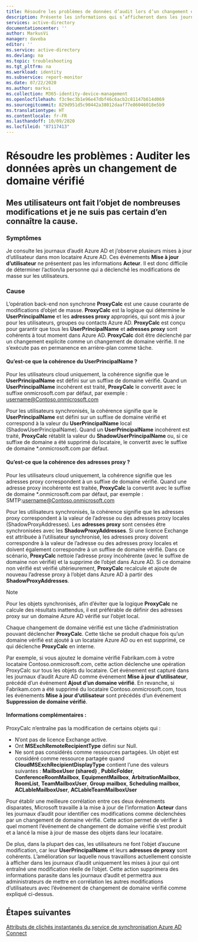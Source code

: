 ```yaml
---
title: Résoudre les problèmes de données d’audit lors d’un changement de domaine vérifié | Microsoft Docs
description: Présente les informations qui s’afficheront dans les journaux d’activité Azure Active Directory si vous changez un domaine utilisateur vérifié.
services: active-directory
documentationcenter: ''
author: MarkusVi
manager: daveba
editor: ''
ms.service: active-directory
ms.devlang: na
ms.topic: troubleshooting
ms.tgt_pltfrm: na
ms.workload: identity
ms.subservice: report-monitor
ms.date: 07/22/2020
ms.author: markvi
ms.collection: M365-identity-device-management
ms.openlocfilehash: f3c9ec3b1e96e47dbf46c6acb2c81147b614d069
ms.sourcegitcommit: 829d951d5c90442a38012daaf77e86046018e5b9
ms.translationtype: HT
ms.contentlocale: fr-FR
ms.lasthandoff: 10/09/2020
ms.locfileid: "87117413"
---
```

# <a name="troubleshoot-audit-data-on-verified-domain-change"></a>Résoudre les problèmes : Auditer les données après un changement de domaine vérifié 


## <a name="i-have-a-lot-of-changes-to-my-users-and-i-am-not-sure-what-the-cause-of-it-is"></a>Mes utilisateurs ont fait l’objet de nombreuses modifications et je ne suis pas certain d’en connaître la cause.

### <a name="symptoms"></a>Symptômes

Je consulte les journaux d’audit Azure AD et j’observe plusieurs mises à jour d’utilisateur dans mon locataire Azure AD. Ces événements **Mise à jour d’utilisateur** ne présentent pas les informations **Acteur**. Il est donc difficile de déterminer l’action/la personne qui a déclenché les modifications de masse sur les utilisateurs. 

### <a name="cause"></a>Cause

 L’opération back-end non synchrone **ProxyCalc** est une cause courante de modifications d’objet de masse.  **ProxyCalc** est la logique qui détermine le **UserPrincipalName** et les **adresses proxy** appropriés, qui sont mis à jour pour les utilisateurs, groupes ou contacts Azure AD. **ProxyCalc** est conçu pour garantir que tous les **UserPrincipalName** et **adresses proxy** sont cohérents à tout moment dans Azure AD. **ProxyCalc** doit être déclenché par un changement explicite comme un changement de domaine vérifié. Il ne s’exécute pas en permanence en arrière-plan comme tâche. 

  

#### <a name="what-does-userprincipalname-consistency-mean"></a>Qu’est-ce que la cohérence du UserPrincipalName ? 

Pour les utilisateurs cloud uniquement, la cohérence signifie que le **UserPrincipalName** est défini sur un suffixe de domaine vérifié. Quand un **UserPrincipalName** incohérent est traité, **ProxyCalc** le convertit avec le suffixe onmicrosoft.com par défaut, par exemple : username@Contoso.onmicrosoft.com 

Pour les utilisateurs synchronisés, la cohérence signifie que le **UserPrincipalName** est défini sur un suffixe de domaine vérifié et correspond à la valeur du **UserPrincipalName** local (ShadowUserPrincipalName). Quand un **UserPrincipalName** incohérent est traité, **ProxyCalc** rétablit la valeur du **ShadowUserPrincipalName** ou, si ce suffixe de domaine a été supprimé du locataire, le convertit avec le suffixe de domaine *.onmicrosoft.com par défaut. 

  

#### <a name="what-does-proxy-address-consistency-mean"></a>Qu’est-ce que la cohérence des adresses proxy ? 

Pour les utilisateurs cloud uniquement, la cohérence signifie que les adresses proxy correspondent à un suffixe de domaine vérifié. Quand une adresse proxy incohérente est traitée, **ProxyCalc** la convertit avec le suffixe de domaine *.onmicrosoft.com par défaut, par exemple : SMTP:username@Contoso.onmicrosoft.com 

Pour les utilisateurs synchronisés, la cohérence signifie que les adresses proxy correspondent à la valeur de l’adresse ou des adresses proxy locales (ShadowProxyAddresses). Les **adresses proxy** sont censées être synchronisées avec les **ShadowProxyAddresses**. Si une licence Exchange est attribuée à l’utilisateur synchronisé, les adresses proxy doivent correspondre à la valeur de l’adresse ou des adresses proxy locales et doivent également correspondre à un suffixe de domaine vérifié. Dans ce scénario, **ProxyCalc** nettoie l’adresse proxy incohérente (avec le suffixe de domaine non vérifié) et la supprime de l’objet dans Azure AD. Si ce domaine non vérifié est vérifié ultérieurement, **ProxyCalc** recalcule et ajoute de nouveau l’adresse proxy à l’objet dans Azure AD à partir des **ShadowProxyAddresses**.  

> [!NOTE]
> Pour les objets synchronisés, afin d’éviter que la logique **ProxyCalc** ne calcule des résultats inattendus, il est préférable de définir des adresses proxy sur un domaine Azure AD vérifié sur l’objet local.  

  
Chaque changement de domaine vérifié est une tâche d’administration pouvant déclencher **ProxyCalc**. Cette tâche se produit chaque fois qu’un domaine vérifié est ajouté à un locataire Azure AD ou en est supprimé, ce qui déclenche **ProxyCalc** en interne.  

Par exemple, si vous ajoutez le domaine vérifié Fabrikam.com à votre locataire Contoso.onmicrosoft.com, cette action déclenche une opération ProxyCalc sur tous les objets du locataire. Cet événement est capturé dans les journaux d’audit Azure AD comme événement **Mise à jour d’utilisateur**, précédé d’un événement **Ajout d’un domaine vérifié**. En revanche, si Fabrikam.com a été supprimé du locataire Contoso.onmicrosoft.com, tous les événements **Mise à jour d’utilisateur** sont précédés d’un événement **Suppression de domaine vérifié**.   

#### <a name="additional-notes"></a>Informations complémentaires :

ProxyCalc n’entraîne pas la modification de certains objets qui : 

- N’ont pas de licence Exchange active. 
- Ont **MSExchRemoteRecipientType** défini sur Null. 
- Ne sont pas considérés comme ressources partagées. Un objet est considéré comme ressource partagée quand **CloudMSExchRecipientDisplayType** contient l’une des valeurs suivantes : **MailboxUser (shared)** , **PublicFolder**, **ConferenceRoomMailbox**, **EquipmentMailbox**, **ArbitrationMailbox**, **RoomList**, **TeamMailboxUser**, **Group mailbox**, **Scheduling mailbox**, **ACLableMailboxUser**, **ACLableTeamMailboxUser** 
  
 Pour établir une meilleure corrélation entre ces deux événements disparates, Microsoft travaille à la mise à jour de l’information **Acteur** dans les journaux d’audit pour identifier ces modifications comme déclenchées par un changement de domaine vérifié. Cette action permet de vérifier à quel moment l’événement de changement de domaine vérifié s’est produit et a lancé la mise à jour de masse des objets dans leur locataire. 

De plus, dans la plupart des cas, les utilisateurs ne font l’objet d’aucune modification, car leur **UserPrincipalName** et leurs **adresses de proxy** sont cohérents. L’amélioration sur laquelle nous travaillons actuellement consiste à afficher dans les journaux d’audit uniquement les mises à jour qui ont entraîné une modification réelle de l’objet. Cette action supprimera des informations parasite dans les journaux d’audit et permettra aux administrateurs de mettre en corrélation les autres modifications d’utilisateurs avec l’événement de changement de domaine vérifié comme expliqué ci-dessus. 

## <a name="next-steps"></a>Étapes suivantes

[Attributs de clichés instantanés du service de synchronisation Azure AD Connect](../hybrid/how-to-connect-syncservice-shadow-attributes.md)
